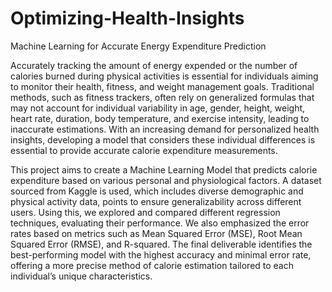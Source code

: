 # Optimizing-Health-Insights
Machine Learning for Accurate Energy Expenditure Prediction

Accurately tracking the amount of energy expended or the number of calories burned during physical activities is essential for individuals aiming to monitor their health, fitness, and weight management goals. Traditional methods, such as fitness trackers, often rely on generalized formulas that may not account for individual variability in age, gender, height, weight, heart rate, duration, body temperature, and exercise intensity, leading to inaccurate estimations. With an increasing demand for personalized health insights, developing a model that considers these individual differences is essential to provide accurate calorie expenditure measurements.

This project aims to create a Machine Learning Model that predicts calorie expenditure based on various personal and physiological factors. A dataset sourced from Kaggle is used, which includes diverse demographic and physical activity data, points to ensure generalizability across different users. Using this, we explored and compared different regression techniques, evaluating their performance. We also emphasized the error rates based on metrics such as Mean Squared Error (MSE), Root Mean Squared Error (RMSE), and R-squared. The final deliverable identifies the best-performing model with the highest accuracy and minimal error rate, offering a more precise method of calorie estimation tailored to each individual’s unique characteristics.
